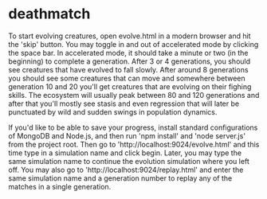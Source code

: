 deathmatch
==========

To start evolving creatures, open evolve.html in a modern browser and hit the 'skip' button. You may toggle in and out of accelerated mode by clicking the space bar. In accelerated mode, it should take a minute or two (in the beginning) to complete a generation. After 3 or 4 generations, you should see creatures that have evolved to fall slowly. After around 8 generations you should see some creatures that can move and somewhere between generation 10 and 20 you'll get creatures that are evolving on their fighing skills. The ecosystem will usually peak between 80 and 120 generations and after that you'll mostly see stasis and even regression that will later be punctuated by wild and sudden swings in population dynamics.

If you'd like to be able to save your progress, install standard configurations of MongoDB and Node.js, and then run 'npm install' and 'node server.js' from the project root. Then go to 'http://localhost:9024/evolve.html' and this time type in a simulation name and click begin. Later, you may type the same simulation name to continue the evolution simulation where you left off. You may also go to 'http://localhost:9024/replay.html' and enter the same simulation name and a generation number to replay any of the matches in a single generation.